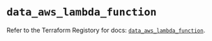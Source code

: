 # `data_aws_lambda_function`

Refer to the Terraform Registory for docs: [`data_aws_lambda_function`](https://registry.terraform.io/providers/hashicorp/aws/3.76.1/docs/data-sources/lambda_function).
